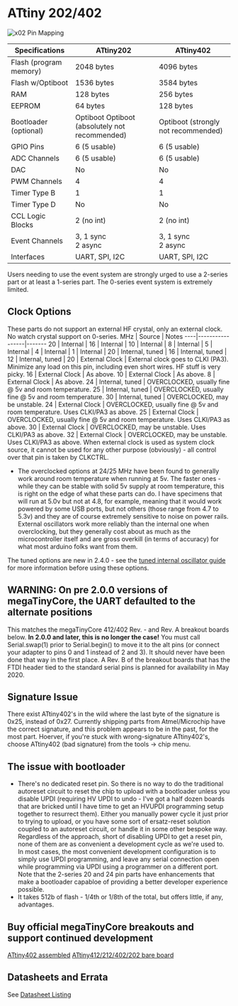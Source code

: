# ATtiny 202/402
![x02 Pin Mapping](ATtiny_x02.gif "Arduino Pin Mapping for ATtiny x02")

 Specifications         |  ATtiny202   |  ATtiny402
------------------------|--------------|--------------
Flash (program memory)  | 2048 bytes   | 4096 bytes
Flash w/Optiboot        | 1536 bytes   | 3584 bytes
RAM                     | 128 bytes    |  256 bytes
EEPROM                  | 64 bytes     |  128 bytes
Bootloader (optional)   | Optiboot Optiboot (absolutely not recommended)  | Optiboot (strongly not recommended)
GPIO Pins               | 6 (5 usable) | 6 (5 usable)
ADC Channels            | 6 (5 usable) | 6 (5 usable)
DAC                     |           No |        No
PWM Channels            |            4 |         4
Timer Type B            |            1 |         1
Timer Type D            |           No |        No
CCL Logic Blocks        | 2 (no int)   | 2 (no int)
Event Channels          | 3, 1 sync<br/> 2 async | 3, 1 sync<br/> 2 async |
Interfaces              | UART, SPI, I2C | UART, SPI, I2C

Users needing to use the event system are strongly urged to use a 2-series part or at least a 1-series part. The 0-series event system is extremely limited.

## Clock Options
These parts do not support an external HF crystal, only an external clock. No watch crystal support on 0-series.
 MHz | Source          | Notes
 ----|-----------------|-------
  20 | Internal        |
  16 | Internal        |
  10 | Internal        |
   8 | Internal        |
   5 | Internal        |
   4 | Internal        |
   1 | Internal        |
  20 | Internal, tuned |
  16 | Internal, tuned |
  12 | Internal, tuned |
  20 | External Clock  | External clock goes to CLKI (PA3). Minimize any load on this pin, including even short wires. HF stuff is very picky.
  16 | External Clock  | As above.
  10 | External Clock  | As above.
   8 | External Clock  | As above.
  24 | Internal, tuned | OVERCLOCKED, usually fine @ 5v and room temperature.
  25 | Internal, tuned | OVERCLOCKED, usually fine @ 5v and room temperature.
  30 | Internal, tuned | OVERCLOCKED, may be unstable.
  24 | External Clock  | OVERCLOCKED, usually fine @ 5v and room temperature. Uses CLKI/PA3 as above.
  25 | External Clock  | OVERCLOCKED, usually fine @ 5v and room temperature. Uses CLKI/PA3 as above.
  30 | External Clock  | OVERCLOCKED, may be unstable. Uses CLKI/PA3 as above.
  32 | External Clock  | OVERCLOCKED, may be unstable. Uses CLKI/PA3 as above.
When external clock is used as system clock source, it cannot be used for any other purpose (obviously) - all control over that pin is taken by CLKCTRL.


* The overclocked options at 24/25 MHz have been found to generally work around room temperature when running at 5v. The faster ones - while they can be stable with solid 5v supply at room temperature, this is right on the edge of what these parts can do. I have specimens that will run at 5.0v but not at 4.8, for example, meaning that it would work powered by some USB ports, but not others (those range from 4.7 to 5.3v) and they are of course extremely sensitive to noise on power rails. External oscillators work more reliably than the internal one when overclocking, but they generally cost about as much as the microcontroller itself and are gross overkill (in terms of accuracy) for what most arduino folks want from them.

The tuned options are new in 2.4.0 - see the [tuned internal oscillator guide](Ref_Tuning.md) for more information before using these options.

## WARNING: On pre 2.0.0 versions of megaTinyCore, the UART defaulted to the alternate positions
This matches the megaTinyCore 412/402 Rev. - and Rev. A breakout boards below. **In 2.0.0 and later, this is no longer the case!** You must call Serial.swap(1) prior to Serial.begin() to move it to the alt pins (or connect your adapter to pins 0 and 1 instead of 2 and 3). It should never have been done that way in the first place. A Rev. B of the breakout boards that has the FTDI header tied to the standard serial pins is planned for availability in May 2020.

## Signature Issue
There exist ATtiny402's in the wild where the last byte of the signature is 0x25, instead of 0x27. Currently shipping parts from Atmel/Microchip have the correct signature, and this problem appears to be in the past, for the most part. Hoerver, if you're stuck with wrong-signature ATtiny402's, choose ATtiny402 (bad signature) from the tools -> chip menu.

## The issue with bootloader
* There's no dedicated reset pin. So there is no way to do the traditional autoreset circuit to reset the chip to upload with a bootloader unless you disable UPDI (requiring HV UPDI to undo - I've got a half dozen boards that are bricked until I have time to get an HVUPDI programming setup together to resurrect them). Either you manually power cycle it just prior to trying to upload, or you have some sort of ersatz-reset solution coupled to an autoreset circuit, or handle it in some other bespoke way. Regardless of the approach, short of disabling UPDI to get a reset pin, none of them are as convenient a development cycle as we're used to. In most cases, the most convenient development configuration is to simply use UPDI programming, and leave any serial connection open while programming via UPDI using a programmer on a different port. Note that the 2-series 20 and 24 pin parts have enhancements that make a bootloader capabloe of providing a better developer experience possible.
* It takes 512b of flash - 1/4th or 1/8th of the total, but offers little, if any, advantages.

## Buy official megaTinyCore breakouts and support continued development
[ATtiny402 assembled](https://www.tindie.com/products/17685/)
[ATtiny412/212/402/202 bare board](https://www.tindie.com/products/17749/)

## Datasheets and Errata
See [Datasheet Listing](Datasheets.md)
